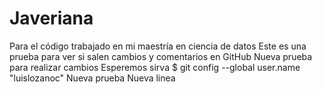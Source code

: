 # Javeriana
Para el código trabajado en mi maestría en ciencia de datos
Este es una prueba para ver si salen cambios y comentarios en GitHub
Nueva prueba para realizar cambios
Esperemos sirva
$ git config --global user.name "luislozanoc"
Nueva prueba
Nueva linea
